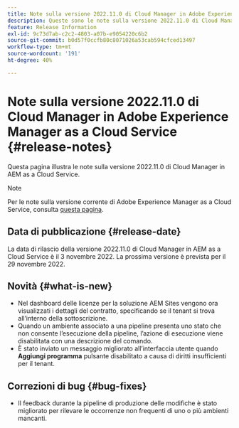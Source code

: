 ```yaml
---
title: Note sulla versione 2022.11.0 di Cloud Manager in Adobe Experience Manager as a Cloud Service
description: Queste sono le note sulla versione 2022.11.0 di Cloud Manager in AEM as a Cloud Service.
feature: Release Information
exl-id: 9c73d7ab-c2c2-4803-a07b-e9054220c6b2
source-git-commit: b0d57f0ccfb80c8071026a53cab594cfced13497
workflow-type: tm+mt
source-wordcount: '191'
ht-degree: 40%

---
```



# Note sulla versione 2022.11.0 di Cloud Manager in Adobe Experience Manager as a Cloud Service {#release-notes}

Questa pagina illustra le note sulla versione 2022.11.0 di Cloud Manager in AEM as a Cloud Service.

>[!NOTE]
>
>Per le note sulla versione corrente di Adobe Experience Manager as a Cloud Service, consulta [questa pagina](/help/release-notes/release-notes-cloud/release-notes-current.md).

## Data di pubblicazione {#release-date}

La data di rilascio della versione 2022.11.0 di Cloud Manager in AEM as a Cloud Service è il 3 novembre 2022. La prossima versione è prevista per il 29 novembre 2022.

## Novità {#what-is-new}

* Nel dashboard delle licenze per la soluzione AEM Sites vengono ora visualizzati i dettagli del contratto, specificando se il tenant si trova all’interno della sottoscrizione.
* Quando un ambiente associato a una pipeline presenta uno stato che non consente l’esecuzione della pipeline, l’azione di esecuzione viene disabilitata con una descrizione del comando.
* È stato inviato un messaggio migliorato all’interfaccia utente quando **Aggiungi programma** pulsante disabilitato a causa di diritti insufficienti per il tenant.

## Correzioni di bug {#bug-fixes}

* Il feedback durante la pipeline di produzione delle modifiche è stato migliorato per rilevare le occorrenze non frequenti di uno o più ambienti mancanti.
